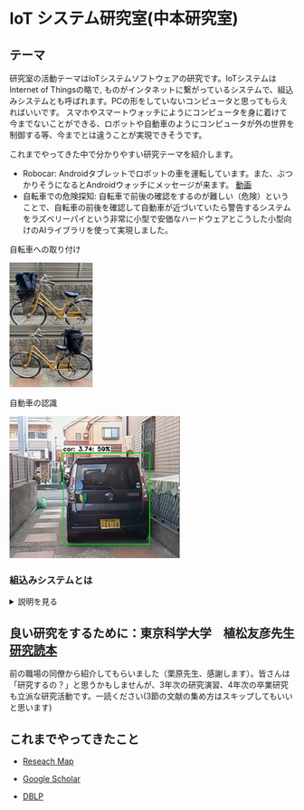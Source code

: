 # IoT システム研究室(中本研究室)
## テーマ
研究室の活動テーマはIoTシステムソフトウェアの研究です。IoTシステムはInternet of Thingsの略で, ものがインタネットに繋がっているシステムで、組込みシステムとも呼ばれます。PCの形をしていないコンピュータと思ってもらえればいいです。
スマホやスマートウォッチにようにコンピュータを身に着けて今までないことができる、ロボットや自動車のようにコンピュータが外の世界を制御する等、今までとは違うことが実現できそうです。

これまでやってきた中で分かりやすい研究テーマを紹介します。
* Robocar: Androidタブレットでロボットの車を運転しています。また、ぶつかりそうになるとAndroidウォッチにメッセージが来ます。
[動画](https://drive.google.com/file/d/1NLWYlyRwiBThH9kS02i1niw2sw8a41sL/view?usp=sharing)
* 自転車での危険探知: 自転車で前後の確認をするのが難しい（危険）ということで、自転車の前後を確認して自動車が近づいていたら警告するシステムをラズベリーパイという非常に小型で安価なハードウェアとこうした小型向けのAIライブラリを使って実現しました。

自転車への取り付け

![自転車への取り付け](./bike1.jpg )

自動車の認識

![自動車の認識](./bike2.jpg)

### 組込みシステムとは
<details><summary>説明を見る</summary><div>
リアルタイム性能、小型化、高信頼性など特殊な機能が必要とされてます。
私はNECに入社以来、iMode Javaアプリ（iアプリ）、携帯電話Linux（今のスマホのさきがけなるようなもの)やICカードソフトウェア、宇宙ステーション用ソフトウェア、自動車ソフトウェアの研究、開発に従事してきました。こうした製品は通常のオフィスで使われるPCとは利用環境が異なり、リアルタイム性能、小型化、高信頼性など特殊な機能が必要で、これらの機能をどう開発しているかが非常にちゃんレンジングでした。とはこれらの製品ソフトウェアは中々一般の方には目につきにくいですが、日本の輸出の半分以上を占めていると言われており。日本の基幹産業を支えています。
</div></details>






## 良い研究をするために：東京科学大学　植松友彦先生[研究読本](http://www.it.ce.titech.ac.jp/uyematsu/howtoresearch.pdf)

前の職場の同僚から紹介してもらいました（栗原先生、感謝します）。皆さんは「研究するの？」と思うかもしませんが、3年次の研究演習、4年次の卒業研究も立派な研究活動です。一読ください(3節の文献の集め方はスキップしてもいいと思います)



## これまでやってきたこと
- [Reseach Map](https://researchmap.jp/read0205040)

- [Google Scholar](https://scholar.google.co.jp/citations?user=-yzL0TsAAAAJ&hl=ja)

- [DBLP](https://dblp.org/pid/95/5961.html)
